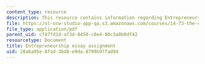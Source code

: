 ```yaml
---
content_type: resource
description: This resource contains information regarding Entrepreneurship
file: https://ol-ocw-studio-app-qa.s3.amazonaws.com/courses/14-73-the-challenge-of-world-poverty-spring-2011/28a6a95e8fad3bd8e9da8799b97fad94_MIT14_73S11_entre.pdf
file_type: application/pdf
parent_uid: cf47fd1d-af3d-0450-c8e4-80c3a0b8df42
resourcetype: Document
title: Entrepreneurship essay assignment
uid: 28a6a95e-8fad-3bd8-e9da-8799b97fad94
---
```

